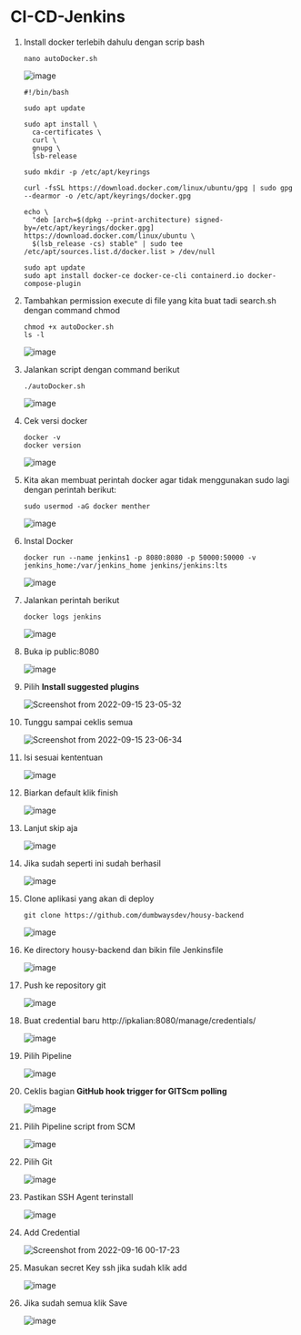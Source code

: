 # CI-CD-Jenkins

1. Install docker terlebih dahulu dengan scrip bash

       nano autoDocker.sh
         
   ![image](https://user-images.githubusercontent.com/40049149/189819171-3692ccee-b0bf-4cfd-9cd0-0857b26e802f.png)
   
       #!/bin/bash

       sudo apt update

       sudo apt install \
         ca-certificates \
         curl \
         gnupg \
         lsb-release

       sudo mkdir -p /etc/apt/keyrings

       curl -fsSL https://download.docker.com/linux/ubuntu/gpg | sudo gpg --dearmor -o /etc/apt/keyrings/docker.gpg

       echo \
         "deb [arch=$(dpkg --print-architecture) signed-by=/etc/apt/keyrings/docker.gpg] https://download.docker.com/linux/ubuntu \
         $(lsb_release -cs) stable" | sudo tee /etc/apt/sources.list.d/docker.list > /dev/null

       sudo apt update
       sudo apt install docker-ce docker-ce-cli containerd.io docker-compose-plugin

2. Tambahkan permission execute di file yang kita buat tadi search.sh dengan command chmod

       chmod +x autoDocker.sh
       ls -l

   ![image](https://user-images.githubusercontent.com/40049149/189820014-51e4f4f9-00fb-48a2-8f3f-9f8018a6c802.png)

3. Jalankan script dengan command berikut

       ./autoDocker.sh

   ![image](https://user-images.githubusercontent.com/40049149/189820208-d1836bae-f59b-4f29-af60-3a18143bec25.png)

4. Cek versi docker

       docker -v
       docker version
    
   ![image](https://user-images.githubusercontent.com/40049149/189824694-9e9b74ee-2514-42c7-b37f-30dc2c249973.png)

5. Kita akan membuat perintah docker agar tidak menggunakan sudo lagi dengan perintah berikut:

       sudo usermod -aG docker menther

   ![image](https://user-images.githubusercontent.com/40049149/189825815-5672e9ee-2917-4049-871e-8fcf6eab13b4.png)

6. Instal Docker

       docker run --name jenkins1 -p 8080:8080 -p 50000:50000 -v jenkins_home:/var/jenkins_home jenkins/jenkins:lts

   ![image](https://user-images.githubusercontent.com/40049149/190441802-a8802204-8f6f-47ed-8456-05003143d4cf.png)

7. Jalankan perintah berikut 

       docker logs jenkins
       
   ![image](https://user-images.githubusercontent.com/40049149/190452622-94bf88ac-5717-45bd-8df5-09138005418d.png)

8. Buka ip public:8080 

   ![image](https://user-images.githubusercontent.com/40049149/190452820-2d957736-45a0-4c12-8732-93b1594d1f89.png)

9. Pilih __Install suggested plugins__

   ![Screenshot from 2022-09-15 23-05-32](https://user-images.githubusercontent.com/40049149/190453292-676f9fe5-3f12-474b-b6ae-cca0e465de41.png)

10. Tunggu sampai ceklis semua

    ![Screenshot from 2022-09-15 23-06-34](https://user-images.githubusercontent.com/40049149/190453395-a70de0b1-4822-4b04-b6c4-8bf5a8805af1.png)

11. Isi sesuai kententuan

    ![image](https://user-images.githubusercontent.com/40049149/190453699-54ccaf45-e894-4e4b-8811-4aace8778179.png)

12. Biarkan default klik finish

    ![image](https://user-images.githubusercontent.com/40049149/190453786-8f3657d7-c773-445c-989b-648aa8dd502c.png)   

13. Lanjut skip aja

    ![image](https://user-images.githubusercontent.com/40049149/190453925-1b3c0c25-f684-4ffb-bebf-83bc15d3a573.png)

14. Jika sudah seperti ini sudah berhasil

    ![image](https://user-images.githubusercontent.com/40049149/190454037-64588e23-8320-48fa-89bc-f61114c6f97d.png) 

15. Clone aplikasi yang akan di deploy

        git clone https://github.com/dumbwaysdev/housy-backend

    ![image](https://user-images.githubusercontent.com/40049149/190454708-682113a7-29c7-4805-9087-939f2559b549.png)

16. Ke directory housy-backend dan bikin file Jenkinsfile

    ![image](https://user-images.githubusercontent.com/40049149/190456558-5bc9b92d-79a4-4cbf-bf71-b004689a64d1.png)

17. Push ke repository git

    ![image](https://user-images.githubusercontent.com/40049149/190462386-517a9e69-d0cf-498f-a004-2e8a9a476ab8.png)

18. Buat credential baru http://ipkalian:8080/manage/credentials/

    ![image](https://user-images.githubusercontent.com/40049149/190463577-826e46d1-c39d-48eb-964c-76003c72b7fb.png)

19. Pilih Pipeline

    ![image](https://user-images.githubusercontent.com/40049149/190463886-0c8986ab-c76c-45bd-a1ed-97f36cbcedf8.png)

20. Ceklis bagian __GitHub hook trigger for GITScm polling__

    ![image](https://user-images.githubusercontent.com/40049149/190464499-556bb996-7248-44e1-a8f1-3668f49bd1ac.png)

21. Pilih Pipeline script from SCM

    ![image](https://user-images.githubusercontent.com/40049149/190465515-d23c59e8-4a52-41a4-b328-2c3cb62f1c04.png)

22. Pilih Git

    ![image](https://user-images.githubusercontent.com/40049149/190465777-c47bc566-1e6c-480d-a7cb-117f851e9483.png)

23. Pastikan SSH Agent terinstall

    ![image](https://user-images.githubusercontent.com/40049149/190467827-3f6050b2-0a50-4009-9e3c-6a1b725171cc.png)

24. Add Credential

    ![Screenshot from 2022-09-16 00-17-23](https://user-images.githubusercontent.com/40049149/190469473-fb4882eb-6a55-4b62-9c10-19eac3c747eb.png)

25. Masukan secret Key ssh jika sudah klik add

    ![image](https://user-images.githubusercontent.com/40049149/190469668-f58e0581-dd6b-4689-9141-c4c017761370.png)

26. Jika sudah semua klik Save

    ![image](https://user-images.githubusercontent.com/40049149/190469967-7fc2bbec-8c72-4f19-9d99-a121365b2769.png)






















